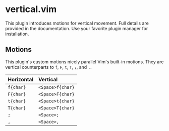 <!--
	FILENAME: README.md
	AUTHOR: Zachary Krepelka
	DATE: Friday, February 23rd, 2024
	ABOUT: Vertical motions for the Vim text editor
	ORIGIN: https://github.com/zachary-krepelka/vertical-vim.git
-->

# vertical.vim

This plugin introduces motions for vertical movement.  Full details are provided
in the documentation. Use your favorite plugin manager for installation.

## Motions

This plugin's custom motions nicely parallel Vim's built-in motions.  They are
vertical counterparts to `f`, `F`, `t`, `T`, `;`, and `,`.

| Horizontal | Vertical             |
| :--------- | :------------------- |
| `f{char}`  | `<Space>f{char}`     |
| `F{char}`  | `<Space>F{char}`     |
| `t{char}`  | `<Space>t{char}`     |
| `T{char}`  | `<Space>T{char}`     |
| `;`        | `<Space>;`           |
| `,`        | `<Space>,`           |
